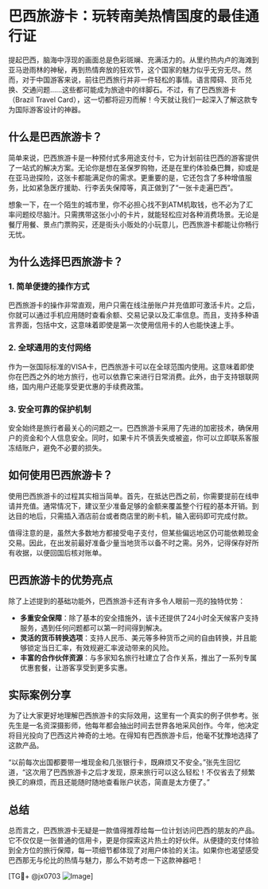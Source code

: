 # 巴西旅游卡：玩转南美热情国度的最佳通行证

提起巴西，脑海中浮现的画面总是色彩斑斓、充满活力的。从里约热内卢的海滩到亚马逊雨林的神秘，再到热情奔放的狂欢节，这个国家的魅力似乎无穷无尽。然而，对于中国游客来说，前往巴西旅行并非一件轻松的事情。语言障碍、货币兑换、交通问题……这些都可能成为旅途中的绊脚石。不过，有了巴西旅游卡（Brazil Travel Card），这一切都将迎刃而解！今天就让我们一起深入了解这款专为国际游客设计的神器。

## 什么是巴西旅游卡？

简单来说，巴西旅游卡是一种预付式多用途支付卡，它为计划前往巴西的游客提供了一站式的解决方案。无论你是想在圣保罗购物，还是在里约体验桑巴舞，抑或是在亚马逊探险，这张卡都能满足你的需求。更重要的是，它还包含了多种增值服务，比如紧急医疗援助、行李丢失保障等，真正做到了“一张卡走遍巴西”。

想象一下，在一个陌生的城市里，你不必担心找不到ATM机取钱，也不必为了汇率问题绞尽脑汁。只需携带这张小小的卡片，就能轻松应对各种消费场景。无论是餐厅用餐、景点门票购买，还是街头小贩处的小玩意儿，巴西旅游卡都能让你畅行无忧。

## 为什么选择巴西旅游卡？

### 1. 简单便捷的操作方式
巴西旅游卡的操作非常直观，用户只需在线注册账户并充值即可激活卡片。之后，你就可以通过手机应用随时查看余额、交易记录以及汇率信息。而且，支持多种语言界面，包括中文，这意味着即使是第一次使用信用卡的人也能快速上手。

### 2. 全球通用的支付网络
作为一张国际标准的VISA卡，巴西旅游卡可以在全球范围内使用。这意味着即使你在巴西之外的地方旅行，也可以依靠它来进行日常消费。此外，由于支持银联网络，国内用户还能享受更优惠的手续费政策。

### 3. 安全可靠的保护机制
安全始终是旅行者最关心的问题之一。巴西旅游卡采用了先进的加密技术，确保用户的资金和个人信息安全。同时，如果卡片不慎丢失或被盗，你可以立即联系客服冻结账户，避免不必要的损失。

## 如何使用巴西旅游卡？

使用巴西旅游卡的过程其实相当简单。首先，在抵达巴西之前，你需要提前在线申请并充值。通常情况下，建议至少准备足够的金额来覆盖整个行程的基本开销。到达目的地后，只需插入酒店前台或者商店里的刷卡机，输入密码即可完成付款。

值得注意的是，虽然大多数地方都接受电子支付，但某些偏远地区仍可能依赖现金交易。因此，在出发前最好准备少量当地货币以备不时之需。另外，记得保存好所有收据，以便回国后核对账单。

## 巴西旅游卡的优势亮点

除了上述提到的基础功能外，巴西旅游卡还有许多令人眼前一亮的独特优势：

- **多重安全保障**：除了基本的安全措施外，该卡还提供了24小时全天候客户支持服务，遇到任何问题都可以第一时间得到解决。
- **灵活的货币转换选项**：支持人民币、美元等多种货币之间的自由转换，并且能够锁定当日汇率，有效规避汇率波动带来的风险。
- **丰富的合作伙伴资源**：与多家知名旅行社建立了合作关系，推出了一系列专属优惠套餐，让游客享受到更多实惠。

## 实际案例分享

为了让大家更好地理解巴西旅游卡的实际效用，这里有一个真实的例子供参考。张先生是一名资深摄影师，他每年都会抽出时间去世界各地采风创作。今年，他决定将目光投向了巴西这片神奇的土地。在得知有巴西旅游卡后，他毫不犹豫地选择了这款产品。

“以前每次出国都要带一堆现金和几张银行卡，既麻烦又不安全。”张先生回忆道，“这次用了巴西旅游卡之后才发现，原来旅行可以这么轻松！不仅省去了频繁换汇的麻烦，而且还能随时随地查看账户状态，简直是太方便了。”

## 总结

总而言之，巴西旅游卡无疑是一款值得推荐给每一位计划访问巴西的朋友的产品。它不仅仅是一张普通的信用卡，更是你探索这片热土的好伙伴。从便捷的支付体验到全方位的旅行保障，每一项细节都体现了对用户体验的关注。如果你也渴望感受巴西那无与伦比的热情与魅力，那么不妨考虑一下这款神器吧！

[TG💪+ @jx0703 ![Image](https://github.com/user-attachments/assets/dbca1d08-cadb-493c-b0ec-ad6f7a83f270)]